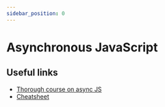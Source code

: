 ```yaml
---
sidebar_position: 0
---
```


# Asynchronous JavaScript

## Useful links

- [Thorough course on async JS](https://frontarm.com/courses/async-javascript/)
- [Cheatsheet](https://frontarm.com/async-cheatsheet.pdf)
